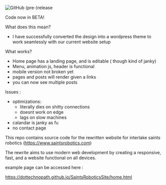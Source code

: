 


![GitHub (pre-)release](https://img.shields.io/github/release/dottechnopath/SaintsRoboticsSite/all.svg)




Code now in BETA!

What does this mean?
 - I have successfully converted the design into a wordpress theme to work seamlessly with our current website setup

 What works?
 - Home page has a landing page, and is editable ( though kind of janky)
 - Menu, animation js, header is functional
 - mobile version not broken yet
 - pages and posts will render given a links 
 - you can now see multiple posts
 
 
 
 Issues :
 - optimizations:
   - literally dies on shitty connections
   - doesnt work on edge
   - lags on slow machines
 - calandar is janky as fu
 - no contact page
 



This repo contains source code for the rewritten website for interlake saints robotics (https://www.saintsrobotics.com)

The rewrite aims to use modern web development by creating a responsive, fast, and a website functional on all devices.

example page can be accessed here :

https://dottechnopath.github.io/SaintsRoboticsSite/home.html
